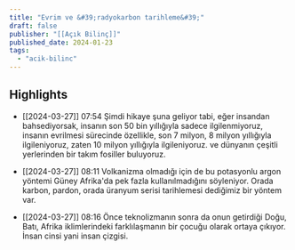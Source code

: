```yaml
---
title: "Evrim ve &#39;radyokarbon tarihleme&#39;"
draft: false
publisher: "[[Açık Bilinç]]"
published_date: 2024-01-23
tags:
  - "acik-bilinc"
---
```



## Highlights
* [[2024-03-27]] 07:54  Şimdi hikaye şuna geliyor tabi, eğer insandan bahsediyorsak, insanın son 50 bin yıllığıyla sadece ilgilenmiyoruz, insanın evrilmesi sürecinde özellikle, son 7 milyon, 8 milyon yıllığıyla ilgileniyoruz, zaten 10 milyon yıllığıyla ilgileniyoruz. ve dünyanın çeşitli yerlerinden bir takım fosiller buluyoruz.

* [[2024-03-27]] 08:11  Volkanizma olmadığı için de bu potasyonlu argon yöntemi Güney Afrika'da pek fazla kullanılmadığını söyleniyor. Orada karbon, pardon, orada üranyum serisi tarihlemesi dediğimiz bir yöntem var.

* [[2024-03-27]] 08:16  Önce teknolizmanın sonra da onun getirdiği Doğu, Batı, Afrika iklimlerindeki farklılaşmanın bir çocuğu olarak ortaya çıkıyor. İnsan cinsi yani insan çizgisi.

